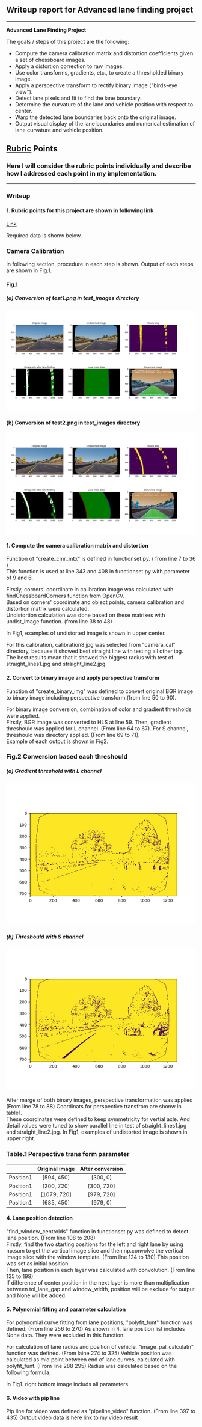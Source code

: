 ## Writeup report for Advanced lane finding project

---

**Advanced Lane Finding Project**

The goals / steps of this project are the following:

* Compute the camera calibration matrix and distortion coefficients given a set of chessboard images.
* Apply a distortion correction to raw images.
* Use color transforms, gradients, etc., to create a thresholded binary image.
* Apply a perspective transform to rectify binary image ("birds-eye view").
* Detect lane pixels and fit to find the lane boundary.
* Determine the curvature of the lane and vehicle position with respect to center.
* Warp the detected lane boundaries back onto the original image.
* Output visual display of the lane boundaries and numerical estimation of lane curvature and vehicle position.

[//]: # (Image References)

[image1]: ./output_images/straight_lines1.png "example1"
[image2]: ./output_images/test2.png "example2"
[image3]: ./output_images/sobelx_example.png "sobelx_binary output"
[image4]: ./output_images/s_channel_example.png "s compositon output"
[video1]: ./project_video_w_pipeline.mp4 "Video"

## [Rubric](https://review.udacity.com/#!/rubrics/571/view) Points

### Here I will consider the rubric points individually and describe how I addressed each point in my implementation.  

---

### Writeup

#### 1. Rubric points for this project are shown in following link

 [Link](https://github.com/udacity/CarND-Advanced-Lane-Lines/blob/master/writeup_template.md)

 Required data is shonw below.

### Camera Calibration

 In following section, procedure in each step is shown.
 Output of each steps are shown in Fig.1.

#### Fig.1 
##### (a) Conversion of test1.png in test_images directory
![alt text][image1]

#### (b) Conversion of test2.png in test_images directory
![alt text][image2]


#### 1. Compute the camera calibration matrix and distortion

 Function of "create_cmr_mtx" is defined in functionset.py. ( from line 7 to 36 )  
 This function is used at line 343 and 408 in functionset.py with parameter of 9 and 6.  
   
 Firstly, corners' coordinate in calibration image was calculated with findChessboardCorners function from OpenCV.  
 Based on corners' coordinate and object points, camera calibration and distortion matrix were calculated.  
 Undistortion calculation was done based on these matrixes with undist_image function. (from line 38 to 48) 

 In Fig1, examples of undistorted image is shown in upper center.
 
 For this calibration, calibration8.jpg was selected from "camera_cal" directory, because it showed best straight line with testing all other ipg.  
 The best results mean that it showed the biggest radius with test of straight_lines1.jpg and straight_line2.jpg. 

#### 2. Convert to binary image and apply perspective transform

 Function of "create_binary_img" was defined to convert original BGR image to binary image including perspective transform.(from line 50 to 90).  
 
 For binary image conversion, combination of color and gradient thresholds were applied.  
 Firstly, BGR image was converted to HLS at line 59.
 Then, gradient threshould was applied for L channel. (From line 64 to 67). 
 For S channel, threshould was directory applied. (From line 69 to 71).  
 Example of each output is shown in Fig2. 
 
 ### Fig.2 Conversion based each threshould
##### (a) Gradient threshold with L channel  
![alt text][image3]  
##### (b) Threshould with S channel  
![alt text][image4]  

After marge of both binary images, perspective transformation was applied (From line 78 to 88)
Coordinats for perspective transfrom are shonw in table1.  
These coordinates were defined to keep symmetricity for vertial axle. And detail values were tuned to show parallel line in test of straight_lines1.jpg and straight_line2.jpg.
In Fig1, examples of undistorted image is shown in upper right.

### Table.1 Perspective trans form parameter  
|         | Original image | After conversion |
|:-------------:|:-------------:| :-----:|
| Position1 | [594, 450] | [300, 0] |
| Position1 | [200, 720] | [300, 720] |
| Position1 | [1079, 720] | [979, 720] |
| Position1 | [685, 450] | [979, 0] |


#### 4. Lane position detection

 "find_window_centroids" function in functionset.py was defined to detect lane position. (From line 108 to 208)  
 Firstly, find the two starting positions for the left and right lane by using np.sum to get the vertical image slice and then np.convolve the vertical image slice with the window template. (From line 124 to 130)
 This position was set as initial position.  
 Then, lane position in each layer was calculated with convolution. (From line 135 to 199)  
 If difference of center position in the next layer is more than multiplication between tol_lane_gap and window_width, position will be exclude for output and None will be added.

#### 5. Polynomial fitting and parameter calculation
  
 For polynomial curve fitting from lane positions, "polyfit_funt" function was defined. (From line 256 to 270) 
 As shown in 4, lane position list includes None data. They were excluded in this function.

 For calculation of lane radius and position of vehicle, "image_pal_calculatn" function was defined. (From laine 274 to 325)
 Vehicle position was calculated as mid point between end of lane curves, calculated with polyfit_funt. (From line 288 295)
 Radius was calculated based on the following formula.

 In Fig1. right bottom image includs all parameters.   

#### 6. Video with pip line

 Pip line for video was defined as "pipeline_video" function. (From line 397 to 435)
 Output video data is here [link to my video result](./project_video.mp4)

